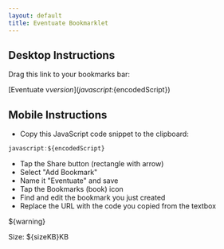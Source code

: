 ```yaml
---
layout: default
title: Eventuate Bookmarklet
---
```


## Desktop Instructions

Drag this link to your bookmarks bar:

[Eventuate v${version}](javascript:${encodedScript})

## Mobile Instructions

- Copy this JavaScript code snippet to the clipboard:

```js
javascript:${encodedScript}
```

- Tap the Share button (rectangle with arrow)
- Select "Add Bookmark"
- Name it "Eventuate" and save
- Tap the Bookmarks (book) icon
- Find and edit the bookmark you just created
- Replace the URL with the code you copied from the textbox

${warning}

Size: ${sizeKB}KB
